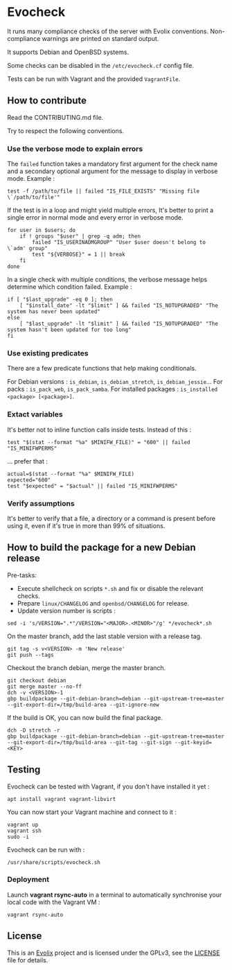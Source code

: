 # Evocheck

It runs many compliance checks of the server with Evolix conventions.
Non-compliance warnings are printed on standard output.

It supports Debian and OpenBSD systems.

Some checks can be disabled in the `/etc/evocheck.cf` config file.

Tests can be run with Vagrant and the provided `VagrantFile`.

## How to contribute

Read the CONTRIBUTING.md file.

Try to respect the following conventions.

### Use the verbose mode to explain errors

The `failed` function takes a mandatory first argument for the check name and a secondary optional argument for the message to display in verbose mode. Example :

```shell
test -f /path/to/file || failed "IS_FILE_EXISTS" "Missing file \`/path/to/file'"
```

If the test is in a loop and might yield multiple errors, It's better to print a single error in normal mode and every error in verbose mode.

```shell
for user in $users; do
    if ! groups "$user" | grep -q adm; then
        failed "IS_USERINADMGROUP" "User $user doesn't belong to \`adm' group"
        test "${VERBOSE}" = 1 || break
    fi
done
```

In a single check with multiple conditions, the verbose message helps determine which condition failed. Example :

```shell
if [ "$last_upgrade" -eq 0 ]; then
    [ "$install_date" -lt "$limit" ] && failed "IS_NOTUPGRADED" "The system has never been updated"
else
    [ "$last_upgrade" -lt "$limit" ] && failed "IS_NOTUPGRADED" "The system hasn't been updated for too long"
fi
```

### Use existing predicates

There are a few predicate functions that help making conditionals.

For Debian versions : `is_debian`, `is_debian_stretch`, `is_debian_jessie`…
For packs : `is_pack_web`, `is_pack_samba`.
For installed packages : `is_installed <package> [<package>]`.

### Extact variables

It's better not to inline function calls inside tests. Instead of this :

```shell
test "$(stat --format "%a" $MINIFW_FILE)" = "600" || failed "IS_MINIFWPERMS"
```

… prefer that :

```shell
actual=$(stat --format "%a" $MINIFW_FILE)
expected="600"
test "$expected" = "$actual" || failed "IS_MINIFWPERMS"
```

### Verify assumptions

It's better to verify that a file, a directory or a command is present before using it, even if it's true in more than 99% of situations.


## How to build the package for a new Debian release

Pre-tasks:

* Execute shellcheck on scripts `*.sh` and fix or disable the relevant checks.
* Prepare `linux/CHANGELOG` and `openbsd/CHANGELOG` for release.
* Update version number is scripts :

```
sed -i 's/VERSION=".*"/VERSION="<MAJOR>.<MINOR>"/g' */evocheck*.sh
```

On the master branch, add the last stable version with a release tag.
```
git tag -s v<VERSION> -m 'New release'
git push --tags
```

Checkout the branch debian, merge the master branch.

```
git checkout debian
git merge master --no-ff
dch -v <VERSION>-1
gbp buildpackage --git-debian-branch=debian --git-upstream-tree=master --git-export-dir=/tmp/build-area --git-ignore-new
```

If the build is OK, you can now build the final package.

```
dch -D stretch -r
gbp buildpackage --git-debian-branch=debian --git-upstream-tree=master --git-export-dir=/tmp/build-area --git-tag --git-sign --git-keyid=<KEY>
```

## Testing

Evocheck can be tested with Vagrant, if you don't have installed it yet :

~~~
apt install vagrant vagrant-libvirt
~~~

You can now start your Vagrant machine and connect to it :

~~~
vagrant up
vagrant ssh
sudo -i
~~~

Evocheck can be run with :

~~~
/usr/share/scripts/evocheck.sh
~~~

### Deployment

Launch **vagrant rsync-auto** in a terminal to automatically synchronise
your local code with the Vagrant VM :

~~~
vagrant rsync-auto
~~~

## License

This is an [Evolix](https://evolix.com) project and is licensed
under the GPLv3, see the [LICENSE](LICENSE) file for details.
